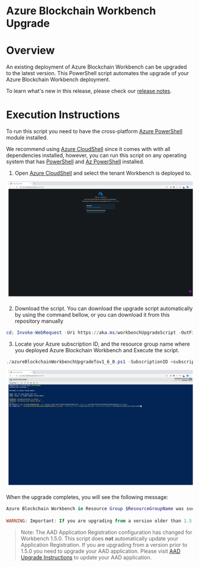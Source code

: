 # Azure Blockchain Workbench Upgrade


Overview
=================
An existing deployment of Azure Blockchain Workbench can be upgraded to the latest version. This PowerShell script automates the upgrade of your Azure Blockchain Workbench deployment. 

To learn what's new in this release, please check our [release notes](releasenotes.md).

Execution Instructions
=======================
To run this script you need to have the cross-platform [Azure PowerShell](https://docs.microsoft.com/en-us/powershell/azure/install-az-ps) module installed.

We recommend using [Azure CloudShell](https://shell.azure.com/powershell) since it comes with with all dependencies installed, however, you can run this script on any operating system that has [PowerShell](https://docs.microsoft.com/en-us/powershell/scripting/install/installing-powershell?view=powershell-6) and [Az PowerShell](https://docs.microsoft.com/en-us/powershell/azure/install-az-ps) installed.


1. Open [Azure CloudShell](https://shell.azure.com/powershell) and select the tenant Workbench is deployed to. 

![CloudShell open](./media/cloudshell-open.png)

2. Download the script. You can download the upgrade script automatically by using the command bellow, or you can download it from this repository manually

```powershell
cd; Invoke-WebRequest -Uri https://aka.ms/workbenchUpgradeScript -OutFile azureBlockchainWorkbenchUpgradeTov1_6_0.ps1

```

3. Locate your Azure subscription ID, and the resource group name where you deployed Azure Blockchain Workbench and Execute the script.


```powershell
./azureBlockchainWorkbenchUpgradeTov1_6_0.ps1 -SubscriptionID <subscription_id> -ResourceGroupName <workbench-resource-group-name>

```

![CloudShell run](./media/cloudshell-run.png)

When the upgrade completes, you will see the following message:

```powershell
Azure Blockchain Workbench in Resource Group $ResourceGroupName was successfully updated to version 1.6.0.

WARNING: Important: If you are upgrading from a version older than 1.5.0 you will need to upgrade your AAD application registration as well. Please visit https://aka.ms/workbenchAADUpgrade to perform the necessary updates.

```

> Note: The AAD Application Registration configuration has changed for Workbench 1.5.0. This script does **not** automatically update your Application Registration. If you are upgrading from a version prior to 1.5.0 you need to upgrade your AAD application. Please visit [AAD Upgrade Instructions](https://aka.ms/workbenchAADUpgrade) to update your AAD application.
